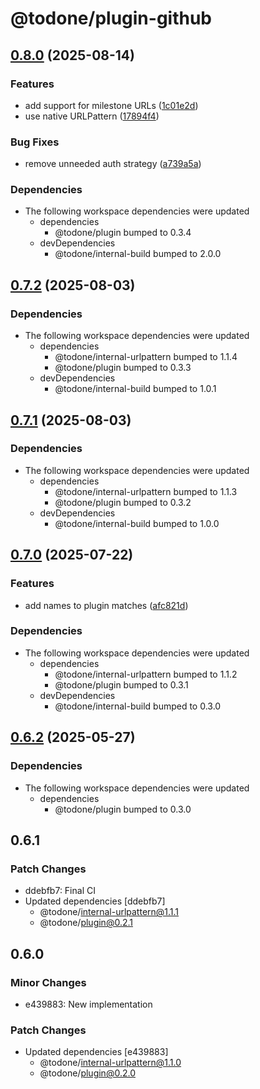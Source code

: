 # @todone/plugin-github

## [0.8.0](https://github.com/cprecioso/todone/compare/plugin-github-v0.7.2...plugin-github-v0.8.0) (2025-08-14)


### Features

* add support for milestone URLs ([1c01e2d](https://github.com/cprecioso/todone/commit/1c01e2de947a5b519f54ceaf3fcba7a084b9a07c))
* use native URLPattern ([17894f4](https://github.com/cprecioso/todone/commit/17894f49d30b8325cc57c02f49fe163c6a6c59d8))


### Bug Fixes

* remove unneeded auth strategy ([a739a5a](https://github.com/cprecioso/todone/commit/a739a5a2a9d7bf6b1c96b8099e83dc73a3126984))


### Dependencies

* The following workspace dependencies were updated
  * dependencies
    * @todone/plugin bumped to 0.3.4
  * devDependencies
    * @todone/internal-build bumped to 2.0.0

## [0.7.2](https://github.com/cprecioso/todone/compare/plugin-github-v0.7.1...plugin-github-v0.7.2) (2025-08-03)


### Dependencies

* The following workspace dependencies were updated
  * dependencies
    * @todone/internal-urlpattern bumped to 1.1.4
    * @todone/plugin bumped to 0.3.3
  * devDependencies
    * @todone/internal-build bumped to 1.0.1

## [0.7.1](https://github.com/cprecioso/todone/compare/plugin-github-v0.7.0...plugin-github-v0.7.1) (2025-08-03)


### Dependencies

* The following workspace dependencies were updated
  * dependencies
    * @todone/internal-urlpattern bumped to 1.1.3
    * @todone/plugin bumped to 0.3.2
  * devDependencies
    * @todone/internal-build bumped to 1.0.0

## [0.7.0](https://github.com/cprecioso/todone/compare/plugin-github-v0.6.2...plugin-github-v0.7.0) (2025-07-22)


### Features

* add names to plugin matches ([afc821d](https://github.com/cprecioso/todone/commit/afc821df99b3aa4c260adad0eb26291f395159e0))


### Dependencies

* The following workspace dependencies were updated
  * dependencies
    * @todone/internal-urlpattern bumped to 1.1.2
    * @todone/plugin bumped to 0.3.1
  * devDependencies
    * @todone/internal-build bumped to 0.3.0

## [0.6.2](https://github.com/cprecioso/todone/compare/plugin-github-v0.6.1...plugin-github-v0.6.2) (2025-05-27)


### Dependencies

* The following workspace dependencies were updated
  * dependencies
    * @todone/plugin bumped to 0.3.0

## 0.6.1

### Patch Changes

- ddebfb7: Final CI
- Updated dependencies [ddebfb7]
  - @todone/internal-urlpattern@1.1.1
  - @todone/plugin@0.2.1

## 0.6.0

### Minor Changes

- e439883: New implementation

### Patch Changes

- Updated dependencies [e439883]
  - @todone/internal-urlpattern@1.1.0
  - @todone/plugin@0.2.0
